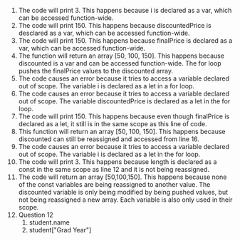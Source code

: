 1. The code will print 3. This happens because i is declared as a var, which can be accessed function-wide.
2. The code will print 150. This happens because discountedPrice is desclared as a var, which can be accessed function-wide.
3. The code will print 150. This happens because finalPrice is declared as a var, which can be accessed function-wide.
4. The function will return an array \[50, 100, 150\]. This happens because discounted is a var and can be accessed function-wide. The for loop pushes the finalPrice values to the discounted array.
5. The code causes an error because it tries to access a variable declared out of scope. The variable i is declared as a let in a for loop.
6. The code causes an error because it tries to access a variable declared out of scope. The variable discountedPrice is declared as a let in the for loop.
7. The code will print 150. This happens because even though finalPrice is declared as a let, it still is in the same scope as this line of code.
8. This function will return an array \[50, 100, 150\]. This happens because discounted can still be reassigned and accessed from line 16.
9. The code causes an error because it tries to access a variable declared out of scope. The variable i is declared as a let in the for loop.
10. The code will print 3. This happens because length is declared as a const in the same scope as line 12 and it is not being reassigned.
11. The code will return an array \[50,100,150\]. This happens because none of the const variables are being reassigned to another value. The discounted variable is only being modified by being pushed values, but not being reassigned a new array. Each variable is also only used in their scope.
12. Question 12
    1.  student.name
    2.  student\["Grad Year"\]